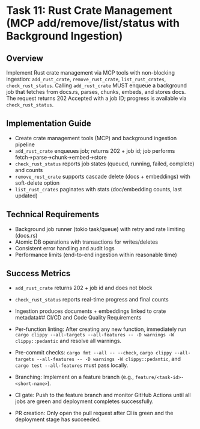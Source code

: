 # Task 11: Rust Crate Management (MCP add/remove/list/status with Background Ingestion)

## Overview
Implement Rust crate management via MCP tools with non-blocking ingestion: `add_rust_crate`, `remove_rust_crate`, `list_rust_crates`, `check_rust_status`. Calling `add_rust_crate` MUST enqueue a background job that fetches from docs.rs, parses, chunks, embeds, and stores docs. The request returns 202 Accepted with a job ID; progress is available via `check_rust_status`.

## Implementation Guide
- Create crate management tools (MCP) and background ingestion pipeline
- `add_rust_crate` enqueues job; returns 202 + job id; job performs fetch→parse→chunk→embed→store
- `check_rust_status` reports job states (queued, running, failed, complete) and counts
- `remove_rust_crate` supports cascade delete (docs + embeddings) with soft-delete option
- `list_rust_crates` paginates with stats (doc/embedding counts, last updated)

## Technical Requirements
- Background job runner (tokio task/queue) with retry and rate limiting (docs.rs)
- Atomic DB operations with transactions for writes/deletes
- Consistent error handling and audit logs
- Performance limits (end-to-end ingestion within reasonable time)

## Success Metrics
- `add_rust_crate` returns 202 + job id and does not block
- `check_rust_status` reports real-time progress and final counts
- Ingestion produces documents + embeddings linked to crate metadata## CI/CD and Code Quality Requirements

- Per-function linting: After creating any new function, immediately run `cargo clippy --all-targets --all-features -- -D warnings -W clippy::pedantic` and resolve all warnings.
- Pre-commit checks: `cargo fmt --all -- --check`, `cargo clippy --all-targets --all-features -- -D warnings -W clippy::pedantic`, and `cargo test --all-features` must pass locally.
- Branching: Implement on a feature branch (e.g., `feature/<task-id>-<short-name>`).
- CI gate: Push to the feature branch and monitor GitHub Actions until all jobs are green and deployment completes successfully.
- PR creation: Only open the pull request after CI is green and the deployment stage has succeeded.
